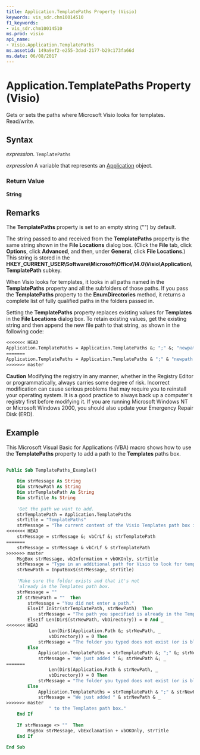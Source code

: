 ```yaml
---
title: Application.TemplatePaths Property (Visio)
keywords: vis_sdr.chm10014510
f1_keywords:
- vis_sdr.chm10014510
ms.prod: visio
api_name:
- Visio.Application.TemplatePaths
ms.assetid: 149a9ef2-e255-3dad-2177-b29c173fa66d
ms.date: 06/08/2017
---
```



# Application.TemplatePaths Property (Visio)

Gets or sets the paths where Microsoft Visio looks for templates. Read/write.


## Syntax

 _expression_. `TemplatePaths`

 _expression_ A variable that represents an [Application](./Visio.Application.md) object.


### Return Value

 **String**


## Remarks

The  **TemplatePaths** property is set to an empty string ("") by default.

The string passed to and received from the  **TemplatePaths** property is the same string shown in the **File Locations** dialog box. (Click the **File** tab, click **Options**, click  **Advanced**, and then, under  **General**, click  **File Locations**.) This string is stored in the  **HKEY_CURRENT_USER\Software\Microsoft\Office\14.0\Visio\Application\TemplatePath** subkey.

When Visio looks for templates, it looks in all paths named in the  **TemplatePaths** property and all the subfolders of those paths. If you pass the **TemplatePaths** property to the **EnumDirectories** method, it returns a complete list of fully qualified paths in the folders passed in.

Setting the  **TemplatePaths** property replaces existing values for **Templates** in the **File Locations** dialog box. To retain existing values, get the existing string and then append the new file path to that string, as shown in the following code:




```vb
<<<<<<< HEAD
Application.TemplatePaths = Application.TemplatePaths &; ";" &; "newpath ".
=======
Application.TemplatePaths = Application.TemplatePaths & ";" & "newpath ".
>>>>>>> master
```


 **Caution**  Modifying the registry in any manner, whether in the Registry Editor or programmatically, always carries some degree of risk. Incorrect modification can cause serious problems that may require you to reinstall your operating system. It is a good practice to always back up a computer's registry first before modifying it. If you are running Microsoft Windows NT or Microsoft Windows 2000, you should also update your Emergency Repair Disk (ERD). 


## Example

This Microsoft Visual Basic for Applications (VBA) macro shows how to use the  **TemplatePaths** property to add a path to the **Templates** paths box.


```vb
 
Public Sub TemplatePaths_Example()  
 
    Dim strMessage As String 
    Dim strNewPath As String 
    Dim strTemplatePath As String 
    Dim strTitle As String 
     
    'Get the path we want to add.  
    strTemplatePath = Application.TemplatePaths  
    strTitle = "TemplatePaths"  
    strMessage = "The current content of the Visio Templates path box is:"  
<<<<<<< HEAD
    strMessage = strMessage &; vbCrLf &; strTemplatePath  
=======
    strMessage = strMessage & vbCrLf & strTemplatePath  
>>>>>>> master
    MsgBox strMessage, vbInformation + vbOKOnly, strTitle  
    strMessage = "Type in an additional path for Visio to look for templates. "  
    strNewPath = InputBox$(strMessage, strTitle)  
 
    'Make sure the folder exists and that it's not 
    'already in the Templates path box.  
    strMessage = ""  
    If strNewPath = ""  Then 
        strMessage = "You did not enter a path." 
        ElseIf InStr(strTemplatePath, strNewPath)  Then 
            strMessage = "The path you specified is already in the Templates path box."  
        ElseIf Len(Dir$(strNewPath, vbDirectory)) = 0 And _  
<<<<<<< HEAD
                Len(Dir$(Application.Path &; strNewPath, _  
                vbDirectory)) = 0 Then 
            strMessage = "The folder you typed does not exist (or is blank)."  
        Else 
            Application.TemplatePaths = strTemplatePath &; ";" &; strNewPath  
            strMessage = "We just added " &; strNewPath &; _  
=======
                Len(Dir$(Application.Path & strNewPath, _  
                vbDirectory)) = 0 Then 
            strMessage = "The folder you typed does not exist (or is blank)."  
        Else 
            Application.TemplatePaths = strTemplatePath & ";" & strNewPath  
            strMessage = "We just added " & strNewPath & _  
>>>>>>> master
                " to the Templates path box."  
    End If 
   
    If strMessage <> ""  Then 
        MsgBox strMessage, vbExclamation + vbOKOnly, strTitle  
    End If  
  
End Sub
```


